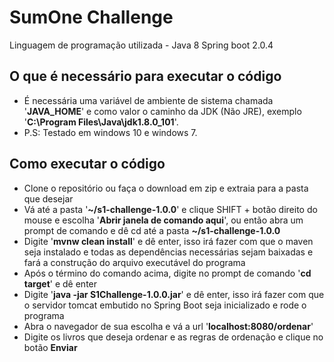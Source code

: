# SumOne Challenge
Linguagem de programação utilizada - Java 8
Spring boot 2.0.4

## O que é necessário para executar o código
 * É necessária uma variável de ambiente de sistema chamada '**JAVA_HOME**' e como valor o caminho da JDK (Não JRE), exemplo '**C:\Program Files\Java\jdk1.8.0_101**'.
 * P.S: Testado em windows 10 e windows 7.

## Como executar o código
* Clone o repositório ou faça o download em zip e extraia para a pasta que desejar
* Vá até a pasta '**~/s1-challenge-1.0.0**' e clique SHIFT + botão direito do mouse e escolha '**Abrir janela de comando aqui**', ou então abra um prompt de comando e dê cd até a pasta **~/s1-challenge-1.0.0**
* Digite '**mvnw clean install**' e dê enter, isso irá fazer com que o maven seja instalado e todas as dependências necessárias sejam baixadas e fará a construção do arquivo executável do programa
* Após o término do comando acima, digite no prompt de comando '**cd target**' e dê enter
* Digite '**java -jar S1Challenge-1.0.0.jar**' e dê enter, isso irá fazer com que o servidor tomcat embutido no Spring Boot seja inicializado e rode o programa
* Abra o navegador de sua escolha e vá a url '**localhost:8080/ordenar**'
* Digite os livros que deseja ordenar e as regras de ordenação e clique no botão **Enviar**
